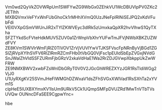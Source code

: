 Vm0wd2QyVkZOVWRpUm1SWFYwZG9WbGx0ZEhkVU1WcDBUVlpPV0ZKc2JETlhh
MXBQVmxVeFYxWnFUbGhoCk1rMHhXVmQ0UzJNeFpIRlNiSEJPQ2xKdVFubFdi
VEI0VXpGSmVWUnJiR2xTYlZKWVEyc3dlRk5zUmxkaQpXR2hvVlhwS1QyTXha
SFZTYkdScFVteHdkMUV5ZUV0a1ZrWnpVbXhrYUFwTmJFVjNWbXBKZUZWdFVY
ZE8KVm1SWVlrWmFjRlZ0TlVOV1ZrVjVUVlYwVTJKSFVscFpNRnByVjBGd1ZG
SlZjRVpXYlhSVFV6RlZlRmRZCmFHb0tVbGQ0VjFsc1pEUldSbEpZVGxjNVdG
SnJWalZhVldSSFZURmFjbGRzV2xkaVdHaE1Wa2RrZDJGVwpXbkppUkZwWFRW
ZE9NMXBWV2xwbFZsWnlDbGRyT0V0V2JGcGhWREZXYzJGR1RsTldiWGg2VjJ0
U1UyRXgKV25SVmJHeFlWMGhDZWxaV1dsZFhSVGxXWlVad1RsSXhTa2xYVm1S
clpHeE5lUXBXYmxKV1lsUm9URkV5Ck1UQmpSMFpDVUZRd1MwTnVTbTVsUVQw
OUNncDFaSEE9CgpwYnc=

hbe